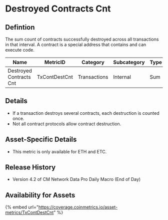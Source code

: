 # Destroyed Contracts Cnt

## Defintion

The sum count of contracts successfully destroyed across all transactions in that interval. A contract is a special address that contains and can execute code.

| Name                    | MetricID      | Category     | Subcategory | Type | Unit      | Interval |
| ----------------------- | ------------- | ------------ | ----------- | ---- | --------- | -------- |
| Destroyed Contracts Cnt | TxContDestCnt | Transactions | Internal    | Sum  | Contracts | 1 day    |

## Details

* If a transaction destroys several contracts, each destruction is counted once.
* Not all contract protocols allow contract destruction.

## Asset-Specific Details

* This metric is only available for ETH and ETC.

## Release History

* Version 4.2 of CM Network Data Pro Daily Macro (End of Day)

## Availability for Assets

{% embed url="https://coverage.coinmetrics.io/asset-metrics/TxContDestCnt" %}
